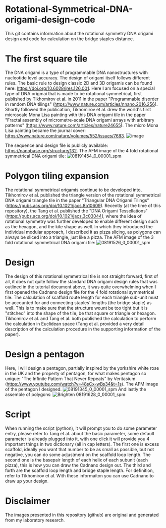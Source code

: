 # Rotational-Symmetrical-DNA-origami-design-code
This git contains information about the rotational symmetry DNA origami design and code for calculation on the bridge staples distance.

# The first square tile
The DNA origami is a type of programmable DNA nanostructures with nucleotide level accuracy. The design of origami itself follows different rules. The basic rule to design classic 2D and 3D origamis can be found here: https://doi.org/10.6028/jres.126.001. Here I am focused on a special type of DNA origmai that is made to be rotational symmetrical, first published by Tikhomirov et al. in 2011 in the paper "Programmable disorder in random DNA tilings" (https://www.nature.com/articles/nnano.2016.256). Shortly followed the publication, Tikhomirov et al. drew the world's first microscale Mona Lisa painting with this DNA origami tile in the paper "Fractal assembly of micrometre-scale DNA origami arrays with arbitrary patterns" (https://www.nature.com/articles/nature24655). The micro Mona Lisa painting became the journal cover: https://www.nature.com/nature/volumes/552/issues/7683.
![image](https://github.com/user-attachments/assets/7037190b-37c6-492f-8a8b-86cfa7f5fa1c)

The sequence and design file is publicly available: https://nanobase.org/structure/132. The AFM image of the 4 fold rotational symmetrical DNA origami tile:
![08191454_0_00001_spm](https://github.com/user-attachments/assets/d8c8e566-4835-4a89-a315-e339d53d01d2)

# Polygon tiling expansion
The rotational symmetrical origamis continue to be developed into, Tikhomirov et al. published the triangle version of the rotational symmetrical DNA origami triangle tile in the paper "Triangular DNA Origami Tilings" (https://pubs.acs.org/doi/10.1021/jacs.8b10609). Recently (at the time of this repository), the Tang et al. published the "DNA Origami Tessellations" (https://pubs.acs.org/doi/10.1021/jacs.3c03044), where the idea of rotational symmetry was further developed to enable different design such as the hexagon, and the kite shape as well. In which they introduced the individual modular approach, I described it as pizza slicing, as polygons can always be sliced into a triangle, just like a pizza.
The AFM image of the 3 fold rotational symmetrical DNA origami tile:
![08191526_0_00001_spm](https://github.com/user-attachments/assets/8e09f481-6b20-4829-a340-7b726540fb31)

# Design
The design of this rotational symmetrical tile is not straight forward, first of all, it does not quite follow the standard DNA origami design rules that was outlined in the tutorial document above, it was quite overwhelming when I first opened the Cadnano design file for the 4 fold rotational symmetrical tile. The calculation of scaffold route length for each triangle sub-unit must be accounted for and connecting staples' lengths (the bridge staple) as well. This is to make sure that the structure wount be too tight but it is "stitched" into the shape of the tile, be that square or triangle or hexagon. Tikhomirov et al. and Tang et al. both published the calculation to perform the calculation in Euclidean space (Tang et al. provided a very detail description of the calculation procedure in the supporting information of the paper).

# Design a pentagon
Here, I will design a pentagon, partially inspired by the yorkshire white rose in the UK and the property of pentagon, for what makes pentagon so unique: "The Infinite Pattern That Never Repeats" by Veritasium
(https://www.youtube.com/watch?v=48sCx-wBs34&t=1s).
The AFM image of the pentagon I designed.
![08191345_0_00001_spm](https://github.com/user-attachments/assets/47450272-dc94-4e44-afe4-01336b5193ec)
And lastly the assemble of polygons:
![Brighten 08191628_0_00001_spm](https://github.com/user-attachments/assets/10cb360c-2127-49ef-a59a-26499d437c47)

# Script
When running the script (python), it will prompt you to do some parameter entry, please refer to Tang et al. about the basic parameter, some default parameter is already plugged into it, with one click it will provide you 4 important things in two dictionary (all in cap letters). The first one is excess scaffold, ideally you want that number to be as small as possible, but not negative, you can do some adjustment on the scaffold loop length. The second one is the basepair length of each helix of each subunit (each pizza), this is how you can draw the Cadnano design out. The third and forth are the scaffold loop length and bridge staple length. For definition, refer to Tikhomirov et al. With these informaiton you can use Cadnano to draw up your design.

# Disclaimer
The images presented in this repository (github) are original and generated from my laboratory research.
